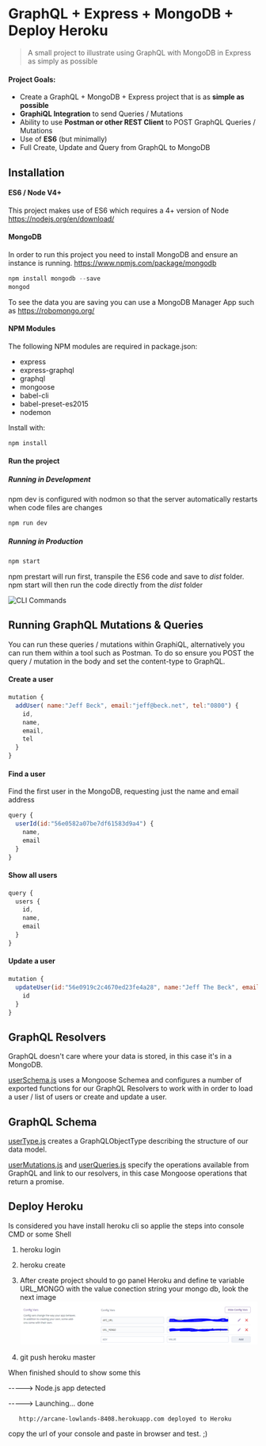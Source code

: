 # GraphQL + Express + MongoDB + Deploy Heroku

> A small project to illustrate using GraphQL with MongoDB in Express as simply as possible

#### Project Goals:
* Create a GraphQL + MongoDB + Express project that is as __simple as possible__
* __GraphiQL Integration__ to send Queries / Mutations
* Ability to use __Postman or other REST Client__ to POST GraphQL Queries / Mutations
* Use of __ES6__ (but minimally)
* Full Create, Update and Query from GraphQL to MongoDB

## Installation

#### ES6 / Node V4+
This project makes use of ES6 which requires a 4+ version of Node https://nodejs.org/en/download/

#### MongoDB
In order to run this project you need to install MongoDB and ensure an instance is running.
https://www.npmjs.com/package/mongodb

```js
npm install mongodb --save
mongod
```

To see the data you are saving you can use a MongoDB Manager App such as https://robomongo.org/

#### NPM Modules
The following NPM modules are required in package.json:

* express
* express-graphql
* graphql
* mongoose
* babel-cli
* babel-preset-es2015
* nodemon

Install with:

```js
npm install
```

#### Run the project

##### Running in Development
npm dev is configured with nodmon so that the server automatically restarts when code files are changes
```js
npm run dev
```

##### Running in Production
```js
npm start
```
npm prestart will run first, transpile the ES6 code and save to _dist_ folder. npm start will then run the code directly from the _dist_ folder

![CLI Commands](https://raw.githubusercontent.com/applification/graphql-express-mongodb/master/readme/runtheapp.gif)

## Running GraphQL Mutations & Queries
You can run these queries / mutations within GraphiQL, alternatively you can run them within a tool such as Postman. To do so ensure you POST the query / mutation in the body and set the content-type to GraphQL.

#### Create a user
```js
mutation {
  addUser( name:"Jeff Beck", email:"jeff@beck.net", tel:"0800") {
    id,
    name,
    email,
    tel
  }
}
```

#### Find a user
Find the first user in the MongoDB, requesting just the name and email address
```js
query {
  userId(id:"56e0582a07be7df61583d9a4") {
    name,
    email
  }
}
```
#### Show all users
```js
query {
  users {
    id,
    name,
    email
  }
}
```

#### Update a user
```js
mutation {
  updateUser(id:"56e0919c2c4670ed23fe4a28", name:"Jeff The Beck", email:"jeff@beck.net", tel:"0800 234 231") {
    id
  }
}
```

## GraphQL Resolvers
GraphQL doesn't care where your data is stored, in this case it's in a MongoDB.

[userSchema.js](src/models/user/userSchema.js) uses a Mongoose Schemea and configures a number of exported functions for our GraphQL Resolvers to work with in order to load a user / list of users or create and update a user.

## GraphQL Schema
[userType.js](src/models/user/userType.js) creates a GraphQLObjectType describing the structure of our data model.

[userMutations.js](src/models/user/userMutations.js) and [userQueries.js](src/models/user/userQueries.js) specify the operations available from GraphQL and link to our resolvers, in this case Mongoose operations that return a promise.


## Deploy Heroku
Is considered you have install heroku cli so applie the steps into console CMD or some Shell 

1. heroku login

2. heroku create

3. After create project should  to go panel Heroku and define te variable URL_MONGO with the value conection string your mongo db, look the next image
![CLI Commands](https://github.com/xola139/graphql-express-mongodb/blob/master/readme/config_vars_heroku.PNG)

4. git push heroku master

When finished should to show some this


-----> Node.js app detected

-----> Launching... done

       http://arcane-lowlands-8408.herokuapp.com deployed to Heroku

copy the url of your console and paste in browser and test. ;)
